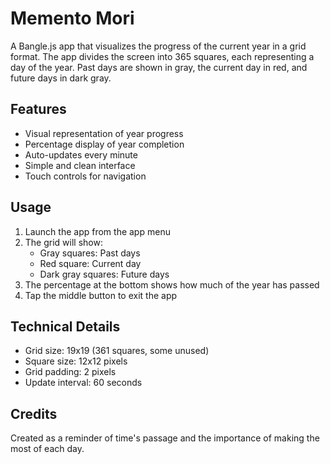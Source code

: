 # Memento Mori

A Bangle.js app that visualizes the progress of the current year in a grid format. The app divides the screen into 365 squares, each representing a day of the year. Past days are shown in gray, the current day in red, and future days in dark gray.

## Features

- Visual representation of year progress
- Percentage display of year completion
- Auto-updates every minute
- Simple and clean interface
- Touch controls for navigation

## Usage

1. Launch the app from the app menu
2. The grid will show:
   - Gray squares: Past days
   - Red square: Current day
   - Dark gray squares: Future days
3. The percentage at the bottom shows how much of the year has passed
4. Tap the middle button to exit the app

## Technical Details

- Grid size: 19x19 (361 squares, some unused)
- Square size: 12x12 pixels
- Grid padding: 2 pixels
- Update interval: 60 seconds

## Credits

Created as a reminder of time's passage and the importance of making the most of each day. 